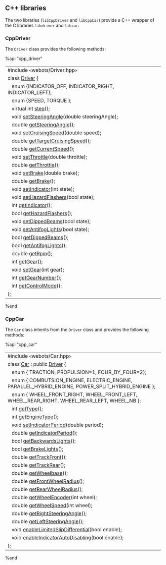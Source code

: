 ## C++ libraries

The two libraries (`libCppDriver` and `libCppCar`) provide a C++ wrapper of the
C libraries `libdriver` and `libcar`.

### CppDriver

The `Driver` class provides the following methods:

%api "cpp_driver"

|                                                                                                              |
| ------------------------------------------------------------------------------------------------------------ |
| #include `<`webots/Driver.hpp`>`                                                                             |
| class [Driver](driver-library.md) {                                                                          |
| &nbsp;&nbsp; enum {INDICATOR\_OFF, INDICATOR\_RIGHT, INDICATOR\_LEFT};                                        |
| &nbsp;&nbsp; enum {SPEED, TORQUE };                                                                          |
| &nbsp;&nbsp; virtual int [step](driver-library.md#wbu_driver_step)();                                        |
| &nbsp;&nbsp; void [setSteeringAngle](driver-library.md#wbu_driver_set_steering_angle)(double steeringAngle); |
| &nbsp;&nbsp; double [getSteeringAngle](driver-library.md#wbu_driver_set_steering_angle)();                   |
| &nbsp;&nbsp; void [setCruisingSpeed](driver-library.md#wbu_driver_set_cruising_speed)(double speed);         |
| &nbsp;&nbsp; double [getTargetCruisingSpeed](driver-library.md#wbu_driver_set_cruising_speed)();             |
| &nbsp;&nbsp; double [getCurrentSpeed](driver-library.md#wbu_driver_get_current_speed)();                     |
| &nbsp;&nbsp; void [setThrottle](driver-library.md#wbu_driver_set_throttle)(double throttle);                 |
| &nbsp;&nbsp; double [getThrottle](driver-library.md#wbu_driver_set_throttle)();                              |
| &nbsp;&nbsp; void [setBrake](driver-library.md#wbu_driver_set_brake)(double brake);                          |
| &nbsp;&nbsp; double [getBrake](driver-library.md#wbu_driver_set_brake)();                                    |
| &nbsp;&nbsp; void [setIndicator](driver-library.md#wbu_driver_set_indicator)(int state);                     |
| &nbsp;&nbsp; void [setHazardFlashers](driver-library.md#wbu_driver_set_indicator)(bool state);               |
| &nbsp;&nbsp; int [getIndicator](driver-library.md#wbu_driver_set_indicator)();                               |
| &nbsp;&nbsp; bool [getHazardFlashers](driver-library.md#wbu_driver_set_indicator)();                         |
| &nbsp;&nbsp; void [setDippedBeams](driver-library.md#wbu_driver_set_dipped_beams)(bool state);               |
| &nbsp;&nbsp; void [setAntifogLights](driver-library.md#wbu_driver_set_dipped_beams)(bool state);             |
| &nbsp;&nbsp; bool [getDippedBeams](driver-library.md#wbu_driver_set_dipped_beams)();                         |
| &nbsp;&nbsp; bool [getAntifogLights](driver-library.md#wbu_driver_set_dipped_beams)();                       |
| &nbsp;&nbsp; double [getRpm](driver-library.md#wbu_driver_get_rpm)();                                        |
| &nbsp;&nbsp; int [getGear](driver-library.md#wbu_driver_set_gear)();                                         |
| &nbsp;&nbsp; void [setGear](driver-library.md#wbu_driver_set_gear)(int gear);                                |
| &nbsp;&nbsp; int [getGearNumber](driver-library.md#wbu_driver_set_gear)();                                   |
| &nbsp;&nbsp; int [getControlMode](driver-library.md#wbu_driver_get_control_mode)();                          |
| };                                                                                                           |

%end

### CppCar

The `Car` class inherits from the `Driver` class and provides the following
methods:

%api "cpp_car"

|                                                                                                                          |
| ------------------------------------------------------------------------------------------------------------------------ |
| #include `<`webots/Car.hpp`>`                                                                                            |
| class [Car](car-library.md) : public [Driver](#cppdriver) {                                                              |
| &nbsp;&nbsp; enum { TRACTION, PROPULSION=1, FOUR\_BY\_FOUR=2};                                                           |
| &nbsp;&nbsp; enum { COMBUTSION\_ENGINE, ELECTRIC\_ENGINE, PARALLEL\_HYBRID\_ENGINE, POWER\_SPLIT\_HYBRID\_ENGINE };      |
| &nbsp;&nbsp; enum { WHEEL\_FRONT\_RIGHT, WHEEL\_FRONT\_LEFT, WHEEL\_REAR\_RIGHT, WHEEL\_REAR\_LEFT, WHEEL\_NB };         |
| &nbsp;&nbsp; int [getType](car-library.md#wbu_car_get_type)();                                                           |
| &nbsp;&nbsp; int [getEngineType](car-library.md#wbu_car_get_type)();                                                     |
| &nbsp;&nbsp; void [setIndicatorPeriod](car-library.md#wbu_car_set_indicator_period)(double period);                      |
| &nbsp;&nbsp; double [getIndicatorPeriod](car-library.md#wbu_car_set_indicator_period)();                                 |
| &nbsp;&nbsp; bool [getBackwardsLights](car-library.md#wbu_car_get_backwards_lights)();                                   |
| &nbsp;&nbsp; bool [getBrakeLights](car-library.md#wbu_car_get_backwards_lights)();                                       |
| &nbsp;&nbsp; double [getTrackFront](car-library.md#wbu_car_get_track_front)();                                           |
| &nbsp;&nbsp; double [getTrackRear](car-library.md#wbu_car_get_track_front)();                                            |
| &nbsp;&nbsp; double [getWheelbase](car-library.md#wbu_car_get_track_front)();                                            |
| &nbsp;&nbsp; double [getFrontWheelRadius](car-library.md#wbu_car_get_track_front)();                                     |
| &nbsp;&nbsp; double [getRearWheelRadius](car-library.md#wbu_car_get_track_front)();                                      |
| &nbsp;&nbsp; double [getWheelEncoder](car-library.md#wbu_car_get_wheel_encoder)(int wheel);                              |
| &nbsp;&nbsp; double [getWheelSpeed](car-library.md#wbu_car_get_wheel_encoder)(int wheel);                                |
| &nbsp;&nbsp; double [getRightSteeringAngle](car-library.md#wbu_car_get_right_steering_angle)();                          |
| &nbsp;&nbsp; double [getLeftSteeringAngle](car-library.md#wbu_car_get_right_steering_angle)();                           |
| &nbsp;&nbsp; void [enableLimitedSlipDifferential](car-library.md#wbu_car_enable_limited_slip_differential)(bool enable); |
| &nbsp;&nbsp; void [enableIndicatorAutoDisabling](car-library.md#wbu_car_enable_indicator_auto_disabling)(bool enable);   |
| };                                                                                                                       |

%end
